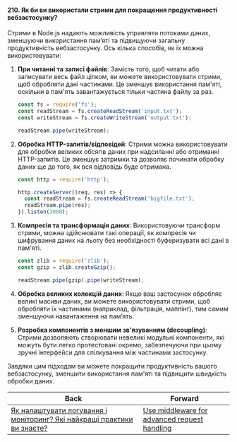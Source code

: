 #### 210. Як би ви використали стрими для покращення продуктивності вебзастосунку?

Стрими в Node.js надають можливість управляти потоками даних, зменшуючи використання пам’яті та підвищуючи загальну продуктивність вебзастосунку. Ось кілька способів, як їх можна використовувати:

1. **При читанні та записі файлів**: Замість того, щоб читати або записувати весь файл цілком, ви можете використовувати стрими, щоб обробляти дані частинами. Це зменшує використання пам'яті, оскільки в пам'ять завантажується тільки частина файлу за раз.

    ```javascript
    const fs = require('fs');
    const readStream = fs.createReadStream('input.txt');
    const writeStream = fs.createWriteStream('output.txt');

    readStream.pipe(writeStream);
    ```

2. **Обробка HTTP-запитів/відповідей**: Стрими можна використовувати для обробки великих обсягів даних при надсиланні або отриманні HTTP-запитів. Це зменшує затримки та дозволяє починати обробку даних ще до того, як вся відповідь буде отримана.

    ```javascript
    const http = require('http');

    http.createServer((req, res) => {
      const readStream = fs.createReadStream('bigfile.txt');
      readStream.pipe(res);
    }).listen(3000);
    ```

3. **Компресія та трансформація даних**: Використовуючи трансформ стрими, можна здійснювати такі операції, як компресія чи шифрування даних на льоту без необхідності буферизувати всі дані в пам'яті.

    ```javascript
    const zlib = require('zlib');
    const gzip = zlib.createGzip();

    readStream.pipe(gzip).pipe(writeStream);
    ```

4. **Обробка великих колекцій даних**: Якщо ваш застосунок обробляє великі масиви даних, ви можете використовувати стрими, щоб обробляти їх частинами (наприклад, фільтрація, маппінг), тим самим зменшуючи навантаження на пам’ять.

5. **Розробка компонентів з меншим зв'язуванням (decoupling)**: Стрими дозволяють створювати невеликі модульні компоненти, які можуть бути легко протестовані окремо, забезпечуючи при цьому зручні інтерфейси для спілкування між частинами застосунку.

Завдяки цим підходам ви можете покращити продуктивність вашого вебзастосунку, зменшити використання пам'яті та підвищити швидкість обробки даних.

| Back | Forward |
|---|---|
| [Як налаштувати логування і моніторинг? Які найкращі практики ви знаєте?](/ua/senior/nodejs/what-is-the-best-practice-for-setting-up-logging-and-monitoring.md)  | [Use middleware for advanced request handling](/ua/senior/nodejs/use-middleware-for-complex-http-requests.md) |